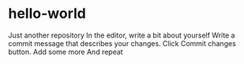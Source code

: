 # hello-world
Just another repository
In the editor, write a bit about yourself
Write a commit message that describes your changes.
Click Commit changes button.
Add some more
And repeat
